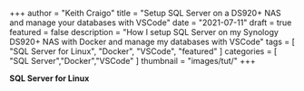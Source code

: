 +++
author = "Keith Craigo"
title = "Setup SQL Server on a DS920+ NAS and manage your databases with VSCode"
date = "2021-07-11"
draft = true
featured = false
description = "How I setup SQL Server on my Synology DS920+ NAS with Docker and manage my databases with VSCode"
tags = [
    "SQL Server for Linux",
    "Docker",
    "VSCode",
    "featured"
]
categories = [
    "SQL Server","Docker","VSCode"
]
thumbnail = "images/tut/"
+++

**SQL Server for Linux**

